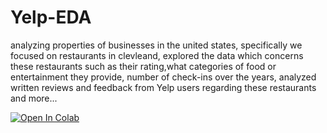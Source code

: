 # Yelp-EDA
analyzing properties of businesses in the united states, specifically we focused on restaurants in clevleand, explored the data which concerns these restaurants such as their rating,what categories of food or entertainment they provide, number of check-ins over the years, analyzed written reviews and feedback from Yelp users regarding these restaurants and more...

[![Open In Colab](https://colab.research.google.com/assets/colab-badge.svg)](https://colab.research.google.com/drive/1_Q9rorfE6JacB0kY9Mb6gQdlN1r83TtO)

